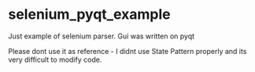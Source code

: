 # selenium_pyqt_example
Just example of selenium parser. Gui was written on pyqt

Please dont use it as reference - I didnt use State Pattern
properly and its very difficult to modify code. 
